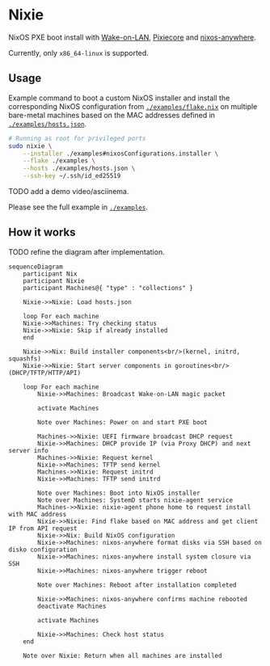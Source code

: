 # Nixie

NixOS PXE boot install with
[Wake-on-LAN](https://en.wikipedia.org/wiki/Wake-on-LAN),
[Pixiecore](https://github.com/danderson/netboot/tree/main/pixiecore) and
[nixos-anywhere](https://nix-community.github.io/nixos-anywhere).

Currently, only `x86_64-linux` is supported.

## Usage

Example command to boot a custom NixOS installer and install the corresponding
NixOS configuration from [`./examples/flake.nix`](./examples/flake.nix) on
multiple bare-metal machines based on the MAC addresses defined in
[`./examples/hosts.json`](./examples/hosts.json).

```sh
# Running as root for privileged ports
sudo nixie \
    --installer ./examples#nixosConfigurations.installer \
    --flake ./examples \
    --hosts ./examples/hosts.json \
    --ssh-key ~/.ssh/id_ed25519
```

TODO add a demo video/asciinema.

Please see the full example in [`./examples`](./examples).

## How it works

TODO refine the diagram after implementation.

```mermaid
sequenceDiagram
    participant Nix
    participant Nixie
    participant Machines@{ "type" : "collections" }

    Nixie->>Nixie: Load hosts.json

    loop For each machine
    Nixie->>Machines: Try checking status
    Nixie->>Nixie: Skip if already installed
    end

    Nixie->>Nix: Build installer components<br/>(kernel, initrd, squashfs)
    Nixie->>Nixie: Start server components in goroutines<br/>(DHCP/TFTP/HTTP/API)

    loop For each machine
        Nixie->>Machines: Broadcast Wake-on-LAN magic packet

        activate Machines

        Note over Machines: Power on and start PXE boot

        Machines->>Nixie: UEFI firmware broadcast DHCP request
        Nixie->>Machines: DHCP provide IP (via Proxy DHCP) and next server info
        Machines->>Nixie: Request kernel
        Nixie->>Machines: TFTP send kernel
        Machines->>Nixie: Request initrd
        Nixie->>Machines: TFTP send initrd

        Note over Machines: Boot into NixOS installer
        Note over Machines: SystemD starts nixie-agent service
        Machines->>Nixie: nixie-agent phone home to request install with MAC address
        Nixie->>Nixie: Find flake based on MAC address and get client IP from API request
        Nixie->>Nix: Build NixOS configuration
        Nixie->>Machines: nixos-anywhere format disks via SSH based on disko configuration
        Nixie->>Machines: nixos-anywhere install system closure via SSH
        Nixie->>Machines: nixos-anywhere trigger reboot

        Note over Machines: Reboot after installation completed

        Nixie->>Machines: nixos-anywhere confirms machine rebooted
        deactivate Machines

        activate Machines

        Nixie->>Machines: Check host status
    end

    Note over Nixie: Return when all machines are installed
```
